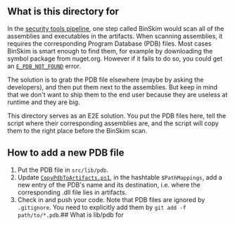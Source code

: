 ## What is this directory for

In the [security tools pipeline](../../../.azure-pipelines/security-tools.yml), one step called BinSkim would scan all of the assemblies and executables in the artifacts. When scanning assemblies, it requires the corresponding Program Database (PDB) files. Most cases BinSkim is smart enough to find them, for example by downloading the symbol package from nuget.org. However if it fails to do so, you could get an [`E_PDB_NOT_FOUND`](https://github.com/microsoft/binskim/blob/7b64cf4ff69d2c6d8c4945be821d361b24e2169f/docs/RulesAndErrorsTroubleshootingGuide.md#resolving-e_pdb_not_found) error.

The solution is to grab the PDB file elsewhere (maybe by asking the developers), and then put them next to the assemblies. But keep in mind that we don't want to ship them to the end user because they are useless at runtime and they are big.

This directory serves as an E2E solution. You put the PDB files here, tell the script where their corresponding assemblies are, and the script will copy them to the right place before the BinSkim scan.

## How to add a new PDB file

1. Put the PDB file in `src/lib/pdb`.
2. Update [`CopyPdbToArtifacts.ps1`](./CopyPdbToArtifacts.ps1), in the hashtable `$PathMappings`, add a new entry of the PDB's name and its destination, i.e. where the corresponding .dll file lies in artifacts.
3. Check in and push your code. Note that PDB files are ignored by `.gitignore`. You need to explicitly add them by `git add -f path/to/*.pdb`.## What is lib/pdb for
